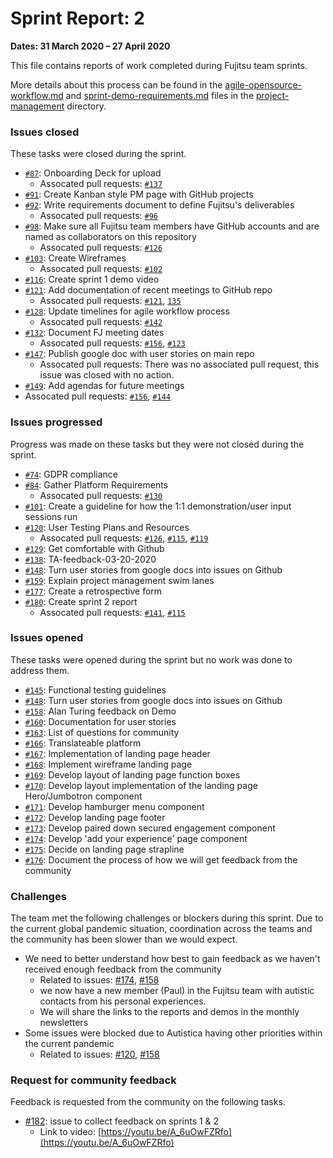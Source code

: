 # Sprint Report: 2

**Dates: 31 March 2020 – 27 April 2020**

This file contains reports of work completed during Fujitsu team sprints.

More details about this process can be found in the [agile-opensource-workflow.md](project-management/agile-opensource-workflow.md) and [sprint-demo-requirements.md](project-management/sprint-demo-requirements.md) files in the [project-management](project-management) directory.

### Issues closed

These tasks were closed during the sprint.

* [`#87`](https://github.com/alan-turing-institute/AutisticaCitizenScience/issues/87): Onboarding Deck for upload
  * Assocated pull requests: [`#137`](https://github.com/alan-turing-institute/AutisticaCitizenScience/pull/137)
* [`#91`](https://github.com/alan-turing-institute/AutisticaCitizenScience/issues/91): Create Kanban style PM page with GitHub projects
* [`#92`](https://github.com/alan-turing-institute/AutisticaCitizenScience/issues/92): Write requirements document to define Fujitsu's deliverables
  * Assocated pull requests: [`#96`](https://github.com/alan-turing-institute/AutisticaCitizenScience/pull/96)
* [`#98`](https://github.com/alan-turing-institute/AutisticaCitizenScience/issues/98): Make sure all Fujitsu team members have GitHub accounts and are named as collaborators on this repository
  * Assocated pull requests: [`#126`](https://github.com/alan-turing-institute/AutisticaCitizenScience/pull/126)
* [`#103`](https://github.com/alan-turing-institute/AutisticaCitizenScience/issues/103): Create Wireframes
  * Assocated pull requests: [`#102`](https://github.com/alan-turing-institute/AutisticaCitizenScience/pull/102)
* [`#116`](https://github.com/alan-turing-institute/AutisticaCitizenScience/issues/116): Create sprint 1 demo video
* [`#121`](https://github.com/alan-turing-institute/AutisticaCitizenScience/issues/121): Add documentation of recent meetings to GitHub repo
  * Assocated pull requests: [`#121`](https://github.com/alan-turing-institute/AutisticaCitizenScience/issues/121), [`135`](https://github.com/alan-turing-institute/AutisticaCitizenScience/pull/135)
* [`#128`](https://github.com/alan-turing-institute/AutisticaCitizenScience/issues/128): Update timelines for agile workflow process
  * Assocated pull requests: [`#142`](https://github.com/alan-turing-institute/AutisticaCitizenScience/pull/142)
* [`#132`](https://github.com/alan-turing-institute/AutisticaCitizenScience/issues/132): Document FJ meeting dates
  * Assocated pull requests: [`#156`](https://github.com/alan-turing-institute/AutisticaCitizenScience/pull/156), [`#123`](https://github.com/alan-turing-institute/AutisticaCitizenScience/pull/123)
* [`#147`](https://github.com/alan-turing-institute/AutisticaCitizenScience/issues/147): Publish google doc with user stories on main repo
  * Assocated pull requests: There was no associated pull request, this issue was closed with no action.
* [`#149`](https://github.com/alan-turing-institute/AutisticaCitizenScience/issues/149): Add agendas for future meetings
 * Assocated pull requests: [`#156`](https://github.com/alan-turing-institute/AutisticaCitizenScience/pull/156), [`#144`](https://github.com/alan-turing-institute/AutisticaCitizenScience/pull/144) 

### Issues progressed

Progress was made on these tasks but they were not closed during the sprint.

* [`#74`](https://github.com/alan-turing-institute/AutisticaCitizenScience/issues/74): GDPR compliance
* [`#84`](https://github.com/alan-turing-institute/AutisticaCitizenScience/issues/84): Gather Platform Requirements
  * Assocated pull requests: [`#130`](https://github.com/alan-turing-institute/AutisticaCitizenScience/pull/130)  
* [`#101`](https://github.com/alan-turing-institute/AutisticaCitizenScience/issues/101): Create a guideline for how the 1:1 demonstration/user input sessions run
* [`#120`](https://github.com/alan-turing-institute/AutisticaCitizenScience/issues/120): User Testing Plans and Resources
  * Assocated pull requests: [`#126`](https://github.com/alan-turing-institute/AutisticaCitizenScience/pull/126), [`#115`](https://github.com/alan-turing-institute/AutisticaCitizenScience/pull/115), [`#119`](https://github.com/alan-turing-institute/AutisticaCitizenScience/pull/119)
* [`#129`](https://github.com/alan-turing-institute/AutisticaCitizenScience/issues/129): Get comfortable with Github
* [`#138`](https://github.com/alan-turing-institute/AutisticaCitizenScience/issues/138): TA-feedback-03-20-2020
* [`#148`](https://github.com/alan-turing-institute/AutisticaCitizenScience/issues/148): Turn user stories from google docs into issues on Github
* [`#159`](https://github.com/alan-turing-institute/AutisticaCitizenScience/issues/159): Explain project management swim lanes  
* [`#177`](https://github.com/alan-turing-institute/AutisticaCitizenScience/issues/177): Create a retrospective form
* [`#180`](https://github.com/alan-turing-institute/AutisticaCitizenScience/issues/180): Create sprint 2 report
  * Assocated pull requests: [`#141`](https://github.com/alan-turing-institute/AutisticaCitizenScience/pull/141), [`#115`](https://github.com/alan-turing-institute/AutisticaCitizenScience/pull/115)

### Issues opened

These tasks were opened during the sprint but no work was done to address them.

* [`#145`](https://github.com/alan-turing-institute/AutisticaCitizenScience/issues/145): Functional testing guidelines
* [`#148`](https://github.com/alan-turing-institute/AutisticaCitizenScience/issues/148): Turn user stories from google docs into issues on Github
* [`#158`](https://github.com/alan-turing-institute/AutisticaCitizenScience/issues/158): Alan Turing feedback on Demo
* [`#160`](https://github.com/alan-turing-institute/AutisticaCitizenScience/issues/160): Documentation for user stories
* [`#163`](https://github.com/alan-turing-institute/AutisticaCitizenScience/issues/163): List of questions for community
* [`#166`](https://github.com/alan-turing-institute/AutisticaCitizenScience/issues/166): Translateable platform
* [`#167`](https://github.com/alan-turing-institute/AutisticaCitizenScience/issues/167): Implementation of landing page header
* [`#168`](https://github.com/alan-turing-institute/AutisticaCitizenScience/issues/168): Implement wireframe landing page
* [`#169`](https://github.com/alan-turing-institute/AutisticaCitizenScience/issues/169): Develop layout of landing page function boxes
* [`#170`](https://github.com/alan-turing-institute/AutisticaCitizenScience/issues/170): Develop layout implementation of the landing page Hero/Jumbotron component
* [`#171`](https://github.com/alan-turing-institute/AutisticaCitizenScience/issues/171): Develop hamburger menu component
* [`#172`](https://github.com/alan-turing-institute/AutisticaCitizenScience/issues/172): Develop landing page footer
* [`#173`](https://github.com/alan-turing-institute/AutisticaCitizenScience/issues/173): Develop paired down secured engagement component
* [`#174`](https://github.com/alan-turing-institute/AutisticaCitizenScience/issues/174): Develop 'add your experience' page component
* [`#175`](https://github.com/alan-turing-institute/AutisticaCitizenScience/issues/175): Decide on landing page strapline
* [`#176`](https://github.com/alan-turing-institute/AutisticaCitizenScience/issues/176): Document the process of how we will get feedback from the community

### Challenges

The team met the following challenges or blockers during this sprint.
Due to the current global pandemic situation, coordination across the teams and the community has been slower than we would expect.
* We need to better understand how best to gain feedback as we haven't received enough feedback from the community 
  * Related to issues: [#174](https://github.com/alan-turing-institute/AutisticaCitizenScience/issues/174), [#158](https://github.com/alan-turing-institute/AutisticaCitizenScience/issues/158)
  * we now have a new member (Paul) in the Fujitsu team with autistic contacts from his personal experiences. 
  * We will share the links to the reports and demos in the monthly newsletters
* Some issues were blocked due to Autistica having other priorities within the current pandemic
  * Related to issues: [#120](https://github.com/alan-turing-institute/AutisticaCitizenScience/issues/174), [#158](https://github.com/alan-turing-institute/AutisticaCitizenScience/issues/120)

### Request for community feedback

Feedback is requested from the community on the following tasks.

* [#182](https://github.com/alan-turing-institute/AutisticaCitizenScience/issues/182): issue to collect feedback on sprints 1 & 2
  * Link to video: [https://youtu.be/A_6uOwFZRfo](https://youtu.be/A_6uOwFZRfo)
